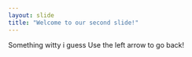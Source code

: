 ```yaml
---
layout: slide
title: "Welcome to our second slide!"
---
```

Something witty i guess
Use the left arrow to go back!
